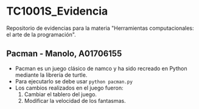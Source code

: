# TC1001S_Evidencia
Repositorio de evidencias para la materia "Herramientas computacionales: el arte de la programación".

## Pacman - Manolo, A01706155
* Pacman es un juego clásico de namco y ha sido recreado en Python mediante la librería de turtle.
* Para ejecutarlo se debe usar `python pacman.py`
* Los cambios realizados en el juego fueron:
    1. Cambiar el tablero del juego.
    2. Modificar la velocidad de los fantasmas.